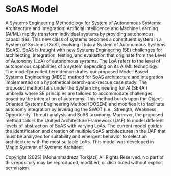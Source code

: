 # SoAS Model

A Systems Engineering Methodology for System of Autonomous Systems: Architecture and Integration: Artificial Intelligence and Machine Learning (AI/ML) rapidly transform individual systems by providing autonomous capabilities. This new class of systems becomes a constituent system in a System of Systems (SoS), evolving it into a System of Autonomous Systems (SoAS). SoAS is fraught with new Systems Engineering (SE) challenges for architecting, integration, testing, and evaluation that originate from the Level of Autonomy (LoA) of autonomous systems. The LoA refers to the level of autonomous capabilities of a system depending on its AI/ML technology. The model provided here demonstrates our proposed Model-Based Systems Engineering (MBSE) method for SoAS architecture and integration implemented on a hypothetical search-and-rescue case study. The proposed method falls under the System Engineering for AI (SE4AI) umbrella where SE principles are tailored to accommodate challenges posed by the integration of autonomy. This method builds upon the Object-Oriented Systems Engineering Method (OOSEM) and modifies it to facilitate autonomy integration by leveraging the SWOT (i.e., Strength, Weakness, Opportunity, Threat) analysis and SoAS taxonomy. Moreover, the proposed method tailors the Unified Architecture Framework (UAF) to model different levels of abstraction of SoAS with varying LoAs. The current model guides the identification and creation of multiple SoAS architectures in the UAF that must be analyzed for suitability and emergent behavior to select an architecture with the most suitable LoAs. This model was developed in Magic Systems of Systems Architect.


Copyright [2025] [Mohammadreza Torkjazi] All Rights Reserved. No part of this repository may be reproduced, modified, or distributed without explicit permission.
